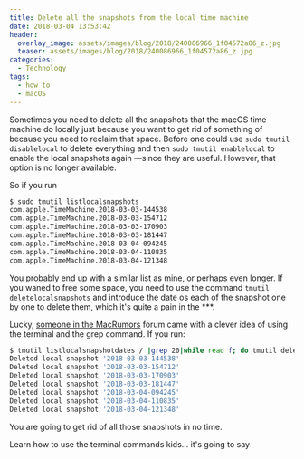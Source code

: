 ```yaml
---
title: Delete all the snapshots from the local time machine
date: 2018-03-04 13:53:42
header: 
  overlay_image: assets/images/blog/2018/240086966_1f04572a86_z.jpg
  teaser: assets/images/blog/2018/240086966_1f04572a86_z.jpg
categories:
  - Technology
tags:
  - how to
  - macOS
---
```

Sometimes you need to delete all the snapshots that the macOS time machine do locally just because you want to get rid of something of because you need to reclaim that space. Before one could use `sudo tmutil disablelocal` to delete everything and then `sudo tmutil enablelocal` to enable the local snapshots again —since they are useful. However, that option is no longer available.

So if you run

```sh 
$ sudo tmutil listlocalsnapshots
com.apple.TimeMachine.2018-03-03-144538
com.apple.TimeMachine.2018-03-03-154712
com.apple.TimeMachine.2018-03-03-170903
com.apple.TimeMachine.2018-03-03-181447
com.apple.TimeMachine.2018-03-04-094245
com.apple.TimeMachine.2018-03-04-110835
com.apple.TimeMachine.2018-03-04-121348
```

You probably end up with a similar list as mine, or perhaps even longer. If you waned to free some space, you need to use the command `tmutil deletelocalsnapshots` and introduce the date os each of the snapshot one by one to delete them, which it's quite a pain in the \***.

Lucky, [someone in the MacRumors](https://forums.macrumors.com/threads/how-to-delete-time-machine-local-backups-on-high-sierra.2073998/#post-25673423) forum came with a clever idea of using the terminal and the grep command. If you run:

```sh 
$ tmutil listlocalsnapshotdates / |grep 20|while read f; do tmutil deletelocalsnapshots $f; done
Deleted local snapshot '2018-03-03-144538'
Deleted local snapshot '2018-03-03-154712'
Deleted local snapshot '2018-03-03-170903'
Deleted local snapshot '2018-03-03-181447'
Deleted local snapshot '2018-03-04-094245'
Deleted local snapshot '2018-03-04-110835'
Deleted local snapshot '2018-03-04-121348'
```

You are going to get rid of all those snapshots in no time.

Learn how to use the terminal commands kids… it's going to say
